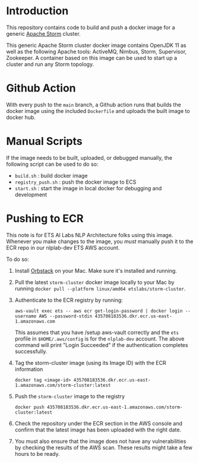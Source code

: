 
# Introduction

This repository contains code to build and push a docker image for a generic [Apache Storm](https://storm.apache.org) cluster.

This generic Apache Storm cluster docker image contains OpenJDK 11 as well as the following Apache tools: ActiveMQ, Nimbus, Storm, Supervisor, Zookeeper. A container based on this image can be used to start up a cluster and run any Storm topology.

# Github Action

With every push to the `main` branch, a Github action runs that builds the docker image using the included `Dockerfile` and uploads the built image to docker hub.

# Manual Scripts

If the image needs to be built, uploaded, or debugged manually, the following script can be used to do so:

- `build.sh` :  build docker image
- `registry_push.sh` :  push the docker image to ECS
- `start.sh` : start the image in local docker for debugging and development

# Pushing to ECR

This note is for ETS AI Labs NLP Architecture folks using this image. Whenever
you make changes to the image, you *must* manually push it to the ECR repo in
our nlplab-dev ETS AWS account.

To do so:

1. Install [Orbstack](https://orbstack.dev) on your Mac. Make sure it's
   installed and running.

2. Pull the latest `storm-cluster` docker image locally to your Mac by
   running `docker pull --platform linux/amd64 etslabs/storm-cluster`.

3. Authenticate to the ECR registry by running:

   ```
   aws-vault exec ets -- aws ecr get-login-password | docker login --username AWS --password-stdin 435708183536.dkr.ecr.us-east-1.amazonaws.com
   ```

   This assumes that you have /setup aws-vault correctly and the `ets` profile
   in `$HOME/.aws/config` is for the `nlplab-dev` account. The above command
   will print "Login Succeeded" if the authentication completes successfully.

4. Tag the storm-cluster image (using its Image ID) with the ECR information

   ```
   docker tag <image-id> 435708183536.dkr.ecr.us-east-1.amazonaws.com/storm-cluster:latest
   ```

5. Push the `storm-cluster` image to the registry

   ```
   docker push 435708183536.dkr.ecr.us-east-1.amazonaws.com/storm-cluster:latest
   ```

6. Check the repository under the ECR section in the AWS console and confirm
   that the latest image has been uploaded with the right date.

7. You must also ensure that the image does not have any vulnerabilities by
   checking the results of the AWS scan. These results might take a few hours
   to be ready.
